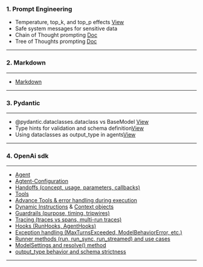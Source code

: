 


### 1. Prompt Engineering
- Temperature, top_k, and top_p effects [View](https://github.com/skhussain123/OPENAISDK-TEST_PREPRATION/blob/main/Level-1/25-Level-1-Exam/top-k-%26-top-p.md)
- Safe system messages for sensitive data
- Chain of Thought prompting [Doc](https://github.com/skhussain123/OPENAISDK-TEST_PREPRATION/blob/main/Level-1/02-prompt_eng_markdown/Open_AI_sdk_prompting_guide.md)
- Tree of Thoughts prompting [Doc](https://github.com/skhussain123/OPENAISDK-TEST_PREPRATION/blob/main/Level-1/02-prompt_eng_markdown/kaggle-prompt-engineering.md)

---

### 2. Markdown
---
- [Markdown](https://github.com/skhussain123/OPENAISDK-TEST_PREPRATION/blob/main/Level-1/02-prompt_eng_markdown/README.md)

---


### 3. Pydantic
---
- @pydantic.dataclasses.dataclass vs BaseModel [View](https://github.com/skhussain123/OPENAISDK-TEST_PREPRATION/tree/main/Level-1/24-dataclass-%26-Pydentic)
- Type hints for validation and schema definition[View](https://github.com/skhussain123/OPENAISDK-TEST_PREPRATION/tree/main/Level-1/24-dataclass-%26-Pydentic)
- Using dataclasses as output_type in agents[View](https://github.com/skhussain123/OPENAISDK-TEST_PREPRATION/tree/main/Level-1/24-dataclass-%26-Pydentic)
---


### 4. OpenAi sdk
---
- [Agent](https://github.com/skhussain123/OPENAISDK-TEST_PREPRATION/tree/main/Level-1/07-Agent)
- [Agtent-Configuration](https://github.com/skhussain123/OPENAISDK-TEST_PREPRATION/tree/main/Level-1/08-Agtent-Configuration)
- [Handoffs (concept, usage, parameters, callbacks)](https://github.com/skhussain123/OPENAISDK-TEST_PREPRATION/tree/main/Level-1/16-Handsoff)
- [Tools](https://github.com/skhussain123/OPENAISDK-TEST_PREPRATION/tree/main/Level-1/10-Tools)
- [Advance Tools & error handling during execution](https://github.com/skhussain123/OPENAISDK-TEST_PREPRATION/tree/main/Level-1/11-Advance-Tools)
- [Dynamic Instructions](https://github.com/skhussain123/OPENAISDK-TEST_PREPRATION/tree/main/Level-1/15-dynamic_instructions) & 
[Context objects](https://github.com/skhussain123/OPENAISDK-TEST_PREPRATION/tree/main/Level-1/13-context)
- [Guardrails (purpose, timing, tripwires)](https://github.com/skhussain123/OPENAISDK-TEST_PREPRATION/tree/main/Level-1/20-guardrails)
- [Tracing (traces vs spans, multi-run traces)](https://github.com/skhussain123/OPENAISDK-TEST_PREPRATION/tree/main/Level-1/17-Tracing)
- [Hooks (RunHooks, AgentHooks)](https://github.com/skhussain123/OPENAISDK-TEST_PREPRATION/tree/main/Level-1/21-run_lifecycle-%26-Agent-lifecycle)
- [Exception handling (MaxTurnsExceeded, ModelBehaviorError, etc.)](https://github.com/skhussain123/OPENAISDK-TEST_PREPRATION/tree/main/Level-1/23-Exception_handeling)
- [Runner methods (run, run_sync, run_streamed) and use cases](https://github.com/skhussain123/OPENAISDK-TEST_PREPRATION/tree/main/Level-1/09-Agent_run)
- [ModelSettings and resolve() method](https://github.com/skhussain123/OPENAISDK-TEST_PREPRATION/tree/main/Level-1/12-Model-settings)
- [output_type behavior and schema strictness](https://github.com/skhussain123/OPENAISDK-TEST_PREPRATION/tree/main/Level-1/14-structured_output)
---